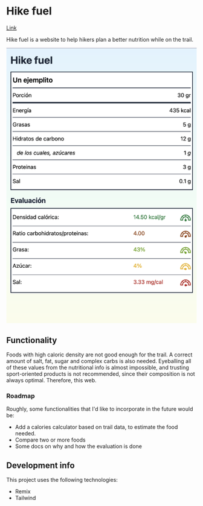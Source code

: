 # Hike fuel

[Link](https://hike-fuel.vercel.app/)

Hike fuel is a website to help hikers plan a better nutrition while on the trail.

![](screenshot.png)

## Functionality

Foods with high caloric density are not good enough for the trail. A correct amount of salt, fat, sugar and complex carbs is also needed. Eyeballing all of these values from the nutritional info is almost impossible, and trusting sport-oriented products is not recommended, since their composition is not always optimal. Therefore, this web.

### Roadmap

Roughly, some functionalities that I'd like to incorporate in the future would be:

- Add a calories calculator based on trail data, to estimate the food needed.
- Compare two or more foods
- Some docs on why and how the evaluation is done

## Development info

This project uses the following technologies:

- Remix
- Tailwind
